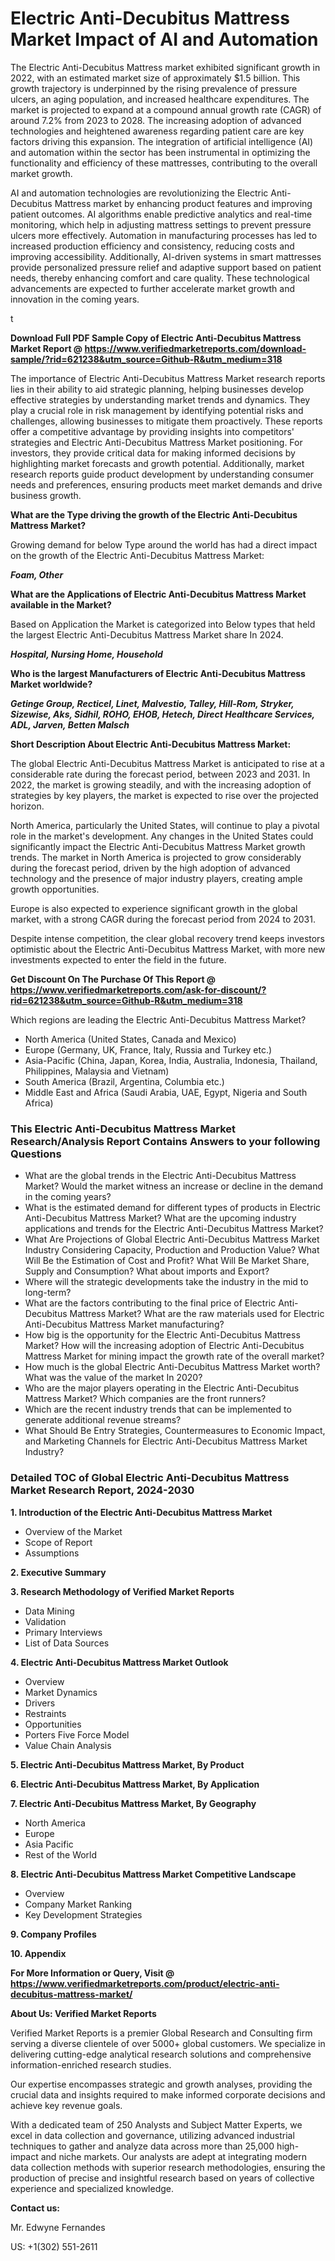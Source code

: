 <meta name="title" content="Global  Electric Anti-Decubitus Mattress Market Impact of AI and Automation"><meta name="description" content="  The Electric Anti-Decubitus Mattress market exhibited significant growth in 2022, with an estimated market size of approximately $1.5 billion. This growth trajectory"><meta name="title" content=" Electric Anti-Decubitus Mattress Market Size, Share, Scope, Trends, Growth, Opportunities, Analysis, Forecast"> <h1>Electric Anti-Decubitus Mattress Market Impact of AI and Automation</h1> <p>The Electric Anti-Decubitus Mattress market exhibited significant growth in 2022, with an estimated market size of approximately $1.5 billion. This growth trajectory is underpinned by the rising prevalence of pressure ulcers, an aging population, and increased healthcare expenditures. The market is projected to expand at a compound annual growth rate (CAGR) of around 7.2% from 2023 to 2028. The increasing adoption of advanced technologies and heightened awareness regarding patient care are key factors driving this expansion. The integration of artificial intelligence (AI) and automation within the sector has been instrumental in optimizing the functionality and efficiency of these mattresses, contributing to the overall market growth.</p> <p>AI and automation technologies are revolutionizing the Electric Anti-Decubitus Mattress market by enhancing product features and improving patient outcomes. AI algorithms enable predictive analytics and real-time monitoring, which help in adjusting mattress settings to prevent pressure ulcers more effectively. Automation in manufacturing processes has led to increased production efficiency and consistency, reducing costs and improving accessibility. Additionally, AI-driven systems in smart mattresses provide personalized pressure relief and adaptive support based on patient needs, thereby enhancing comfort and care quality. These technological advancements are expected to further accelerate market growth and innovation in the coming years.</p> t</p><p id="" class=""><strong>Download Full PDF Sample Copy of Electric Anti-Decubitus Mattress Market Report @ <a href="https://www.verifiedmarketreports.com/download-sample/?rid=621238&utm_source=Github-R&utm_medium=318" target="_blank">https://www.verifiedmarketreports.com/download-sample/?rid=621238&utm_source=Github-R&utm_medium=318</a></strong></p><p>The importance of&nbsp;Electric Anti-Decubitus Mattress Market research reports lies in their ability to aid strategic planning, helping businesses develop effective strategies by understanding market trends and dynamics. They play a crucial role in risk management by identifying potential risks and challenges, allowing businesses to mitigate them proactively. These reports offer a competitive advantage by providing insights into competitors' strategies and Electric Anti-Decubitus Mattress Market positioning. For investors, they provide critical data for making informed decisions by highlighting market forecasts and growth potential. Additionally, market research reports guide product development by understanding consumer needs and preferences, ensuring products meet market demands and drive business growth.</p><p><strong>What are the&nbsp;Type driving the growth of the Electric Anti-Decubitus Mattress Market?</strong></p><p id="" class="">Growing demand for below Type around the world has had a direct impact on the growth of the Electric Anti-Decubitus Mattress Market:</p><em><strong>Foam, Other</strong></em></p><strong>What are the&nbsp;Applications&nbsp;of Electric Anti-Decubitus Mattress Market available in the Market?</strong></p><p id="" class="">Based on Application the Market is categorized into Below types that held the largest Electric Anti-Decubitus Mattress Market share In 2024.</p><em><strong>Hospital, Nursing Home, Household</strong></em></p><strong>Who is the largest Manufacturers of Electric Anti-Decubitus Mattress Market worldwide?</strong></p><p><em><strong>Getinge Group, Recticel, Linet, Malvestio, Talley, Hill-Rom, Stryker, Sizewise, Aks, Sidhil, ROHO, EHOB, Hetech, Direct Healthcare Services, ADL, Jarven, Betten Malsch</strong></em></p><p id="" class=""><strong>Short Description About Electric Anti-Decubitus Mattress Market:</strong></p><p>The global Electric Anti-Decubitus Mattress Market is anticipated to rise at a considerable rate during the forecast period, between 2023 and 2031. In 2022, the market is growing steadily, and with the increasing adoption of strategies by key players, the market is expected to rise over the projected horizon.</p><p>North America, particularly the United States, will continue to play a pivotal role in the market's development. Any changes in the United States could significantly impact the Electric Anti-Decubitus Mattress Market growth trends. The market in North America is projected to grow considerably during the forecast period, driven by the high adoption of advanced technology and the presence of major industry players, creating ample growth opportunities.</p><p>Europe is also expected to experience significant growth in the global market, with a strong CAGR during the forecast period from 2024 to 2031.</p><p>Despite intense competition, the clear global recovery trend keeps investors optimistic about the Electric Anti-Decubitus Mattress Market, with more new investments expected to enter the field in the future.</p><p id="" class=""><strong>Get Discount On The Purchase Of This Report @ <a href="https://www.verifiedmarketreports.com/ask-for-discount/?rid=621238&utm_source=Github-R&utm_medium=318" target="_blank">https://www.verifiedmarketreports.com/ask-for-discount/?rid=621238&utm_source=Github-R&utm_medium=318</a></strong></p>Which regions are leading the Electric Anti-Decubitus Mattress Market?</p><ul><li>North America (United States, Canada and Mexico)</li><li>Europe (Germany, UK, France, Italy, Russia and Turkey etc.)</li><li>Asia-Pacific (China, Japan, Korea, India, Australia, Indonesia, Thailand, Philippines, Malaysia and Vietnam)</li><li>South America (Brazil, Argentina, Columbia etc.)</li><li>Middle East and Africa (Saudi Arabia, UAE, Egypt, Nigeria and South Africa)</li></ul><h3 id="" class="">This Electric Anti-Decubitus Mattress Market Research/Analysis Report Contains Answers to your following Questions</h3><ul><li>What are the global trends in the Electric Anti-Decubitus Mattress Market? Would the market witness an increase or decline in the demand in the coming years?</li><li>What is the estimated demand for different types of products in Electric Anti-Decubitus Mattress Market? What are the upcoming industry applications and trends for the Electric Anti-Decubitus Mattress Market?</li><li>What Are Projections of Global Electric Anti-Decubitus Mattress Market Industry Considering Capacity, Production and Production Value? What Will Be the Estimation of Cost and Profit? What Will Be Market Share, Supply and Consumption? What about imports and Export?</li><li>Where will the strategic developments take the industry in the mid to long-term?</li><li>What are the factors contributing to the final price of Electric Anti-Decubitus Mattress Market? What are the raw materials used for Electric Anti-Decubitus Mattress Market manufacturing?</li><li>How big is the opportunity for the Electric Anti-Decubitus Mattress Market? How will the increasing adoption of Electric Anti-Decubitus Mattress Market for mining impact the growth rate of the overall market?</li><li>How much is the global Electric Anti-Decubitus Mattress Market worth? What was the value of the market In 2020?</li><li>Who are the major players operating in the Electric Anti-Decubitus Mattress Market? Which companies are the front runners?</li><li>Which are the recent industry trends that can be implemented to generate additional revenue streams?</li><li>What Should Be Entry Strategies, Countermeasures to Economic Impact, and Marketing Channels for Electric Anti-Decubitus Mattress Market Industry?</li></ul><h3 id="" class="">Detailed TOC of Global Electric Anti-Decubitus Mattress Market Research Report, 2024-2030</h3><p id="" class=""><strong>1. Introduction of the Electric Anti-Decubitus Mattress Market</strong></p><ul><li>Overview of the Market</li><li>Scope of Report</li><li>Assumptions</li></ul><p id="" class=""><strong>2. Executive Summary</strong></p><p id="" class=""><strong>3. Research Methodology of Verified Market Reports</strong></p><ul><li>Data Mining</li><li>Validation</li><li>Primary Interviews</li><li>List of Data Sources</li></ul><p id="" class=""><strong>4. Electric Anti-Decubitus Mattress Market Outlook</strong></p><ul><li>Overview</li><li>Market Dynamics</li><li>Drivers</li><li>Restraints</li><li>Opportunities</li><li>Porters Five Force Model</li><li>Value Chain Analysis</li></ul><p id="" class=""><strong>5. Electric Anti-Decubitus Mattress Market, By Product</strong></p><p id="" class=""><strong>6. Electric Anti-Decubitus Mattress Market, By Application</strong></p><p id="" class=""><strong>7. Electric Anti-Decubitus Mattress Market, By Geography</strong></p><ul><li>North America</li><li>Europe</li><li>Asia Pacific</li><li>Rest of the World</li></ul><p id="" class=""><strong>8. Electric Anti-Decubitus Mattress Market Competitive Landscape</strong></p><ul><li>Overview</li><li>Company Market Ranking</li><li>Key Development Strategies</li></ul><p id="" class=""><strong>9. Company Profiles</strong></p><p id="" class=""><strong>10. Appendix</strong></p><p id="" class=""><strong>For More Information or Query, Visit @ <a href="https://www.verifiedmarketreports.com/product/electric-anti-decubitus-mattress-market/" target="_blank">https://www.verifiedmarketreports.com/product/electric-anti-decubitus-mattress-market/</a></strong></p><p id="" class=""><strong>About Us: Verified Market Reports</strong></p><p id="" class="">Verified Market Reports is a premier Global Research and Consulting firm serving a diverse clientele of over 5000+ global customers. We specialize in delivering cutting-edge analytical research solutions and comprehensive information-enriched research studies.</p><p id="" class="">Our expertise encompasses strategic and growth analyses, providing the crucial data and insights required to make informed corporate decisions and achieve key revenue goals.</p><p id="" class="">With a dedicated team of 250 Analysts and Subject Matter Experts, we excel in data collection and governance, utilizing advanced industrial techniques to gather and analyze data across more than 25,000 high-impact and niche markets. Our analysts are adept at integrating modern data collection methods with superior research methodologies, ensuring the production of precise and insightful research based on years of collective experience and specialized knowledge.</p><p id="" class=""><strong>Contact us:</strong></p><p id="" class="">Mr. Edwyne Fernandes</p><p id="" class="">US: +1(302) 551-2611</p>